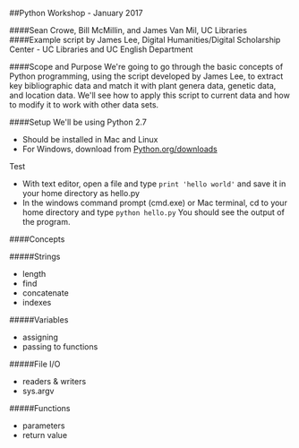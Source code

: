 ##Python Workshop - January 2017

####Sean Crowe, Bill McMillin, and James Van Mil, UC Libraries
####Example script by James Lee, Digital Humanities/Digital Scholarship Center - UC Libraries and UC English Department

####Scope and Purpose
We're going to go through the basic concepts of Python programming, using the script developed by James Lee, to extract key bibliographic data and match it with plant genera data, genetic data, and location data. We'll see how to apply this script to current data and how to modify it to work with other data sets.

####Setup
We'll be using Python 2.7
* Should be installed in Mac and Linux
* For Windows, download from [Python.org/downloads](https://www.python.org/downloads/)

Test
* With text editor, open a file and type ```print 'hello world'``` and save it in your home directory as hello.py
* In the windows command prompt (cmd.exe) or Mac terminal, cd to your home directory and type ```python hello.py``` You should see the output of the program.


####Concepts

#####Strings
* length 
* find
* concatenate
* indexes

#####Variables
* assigning
* passing to functions

#####File I/O
* readers & writers
* sys.argv
 
#####Functions
* parameters
* return value
